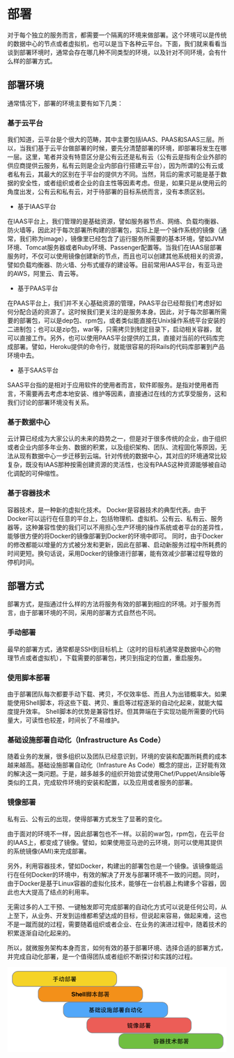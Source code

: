 # 部署

对于每个独立的服务而言，都需要一个隔离的环境来做部署。这个环境可以是传统的数据中心的节点或者虚拟机，也可以是当下各种云平台。下面，我们就来看看当谈到部署环境时，通常会存在哪几种不同类型的环境，以及针对不同环境，会有什么样的部署方式。

## 部署环境

通常情况下，部署的环境主要有如下几类：

### 基于云平台

我们知道，云平台是个很大的范畴，其中主要包括IAAS、PAAS和SAAS三层。所以，当我们基于云平台做部署的时候，要先分清楚部署的环境，即部署将发生在哪一层。这里，笔者并没有特意区分是公有云还是私有云（公有云是指有企业外部的供应商提供云服务，私有云则是企业内部自行搭建云平台），因为所谓的公有云或者私有云，其最大的区别在于平台的提供方不同。当然，背后的需求可能是基于数据的安全性，或者组织或者企业的自主性等因素考虑。但是，如果只是从使用云的角度出发，公有云和私有云，对于待部署的目标系统而言，没有本质区别。

- 基于IAAS平台

在IAAS平台上，我们管理的是基础资源，譬如服务器节点、网络、负载均衡器、防火墙等，因此对于每次部署所构建的部署包，实际上是一个操作系统的镜像（通常，我们称为image），镜像里已经包含了运行服务所需要的基本环境，譬如JVM环境、Tomcat服务器或者Ruby环境、Passenger配置等。当我们在IAAS层部署服务时，不仅可以使用镜像创建新的节点，而且也可以创建其他系统相关的资源，譬如负载均衡器、防火墙、分布式缓存的建设等。目前常用IAAS平台，有亚马逊的AWS，阿里云、青云等。

- 基于PAAS平台

在PAAS平台上，我们并不关心基础资源的管理，PAAS平台已经帮我们考虑好如何分配合适的资源了。这时候我们更关注的是服务本身。因此，对于每次部署所需要的部署包，可以是dep包、rpm包，或者类似能直接在Unix操作系统平台安装的二进制包；也可以是zip包，war等，只需拷贝到制定目录下，启动相关容器，就可以直接工作。另外，也可以使用PAAS平台提供的工具，直接对当前的代码库完成部署。譬如，Heroku提供的命令行，就能很容易的将Rails的代码库部署到产品环境中去。

     
- 基于SAAS平台

SAAS平台指的是相对于应用软件的使用者而言，软件即服务。是指对使用者而言，不需要再去考虑本地安装、维护等因素，直接通过在线的方式享受服务，这和我们讨论的部署环境没有关系。

### 基于数据中心

云计算已经成为大家公认的未来的趋势之一，但是对于很多传统的企业，由于组织或者企业内部多年业务、数据的积累，以及组织架构、团队、流程固化等原因，无法从现有数据中心一步迁移到云端。针对传统的数据中心，其对应的环境通常比较复杂，既没有IAAS那种按需创建资源的灵活性，也没有PAAS这种资源能够被自动化调配的可伸缩性。

### 基于容器技术

容器技术，是一种新的虚拟化技术。
Docker是容器技术的典型代表。由于Docker可以运行在任意的平台上，包括物理机、虚拟机、公有云、私有云、服务器等，这种兼容性使的我们可以不用担心生产环境的操作系统或者平台的差异性，能够很方便的将Docker的镜像部署到Docker的环境中即可。
同时，由于Docker的修改都能以增量的方式被分发和更新，因此在部署、启动新服务过程中所耗费的时间更短。换句话说，采用Docker的镜像进行部署，能有效减少部署过程导致的停机时间。

## 部署方式

部署方式，是指通过什么样的方法将服务有效的部署到相应的环境。对于服务而言，由于部署环境的不同，采用的部署方式自然也不同。

### 手动部署
	
最早的部署方式，通常都是SSH到目标机上（这时的目标机通常是数据中心的物理节点或者虚拟机），下载需要的部署包，拷贝到指定的位置，重启服务。

### 使用脚本部署

由于部署团队每次都要手动下载、拷贝，不仅效率低、而且人为出错概率大。如果能使用Shell脚本，将这些下载、拷贝、重启等过程逐渐的自动化起来，就能大幅度提升效率。
Shell脚本的优势是兼容性好。但其弊端在于实现功能所需要的代码量大，可读性也较差，时间长了不易维护。

### 基础设施部署自动化（Infrastructure As Code）

随着业务的发展，很多组织以及团队已经意识到，环境的安装和配置所耗费的成本越来越高。基础设施部署自动化（Infrasture As Code）概念的提出，正好能有效的解决这一类问题。于是，越多越多的组织开始尝试使用Chef/Puppet/Ansible等类似的工具，完成软件环境的安装和配置，以及应用或者服务的部署。

### 镜像部署

私有云、公有云的出现，使得部署方式发生了显著的变化。

由于面对的环境不一样，因此部署包也不一样。以前的war包，rpm包，在云平台的IAAS上，都变成了镜像。譬如，如果使用亚马逊的云环境，则可以使用其提供的系统镜像(AMI)来完成部署。

另外，利用容器技术，譬如Docker，构建出的部署包也是一个镜像。该镜像能运行在任何Docker的环境中，有效的解决了开发与部署环境不一致的问题。同时，由于Docker是基于Linux容器的虚拟化技术，能够在一台机器上构建多个容器，因此也大大提高了结点的利用率。


无需过多的人工干预、一键触发即可完成部署的自动化方式可以说是任何公司，从上至下，从业务、开发到运维都希望达成的目标，但说起来容易，做起来难，这也不是一蹴而就的过程，需要随着组织或者企业、在业务的演进过程中，随着技术的积累逐渐自动化起来的。

所以，就微服务架构本身而言，如何有效的基于部署环境、选择合适的部署方式，并完成自动化部署，是一个值得团队或者组织不断探讨和实践的过程。

<img src="images/micro-service-deploy-800-600.png" />
